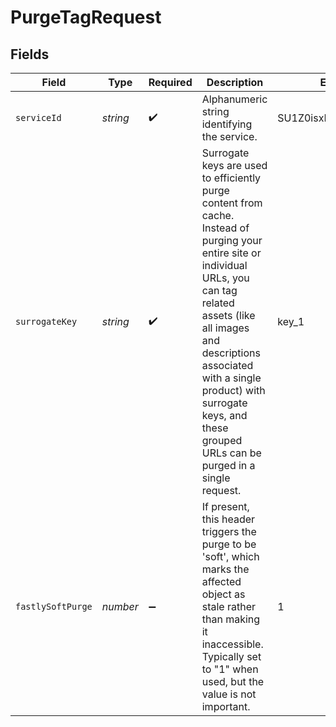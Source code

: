 # PurgeTagRequest


## Fields

| Field                                                                                                                                                                                                                                                                                                  | Type                                                                                                                                                                                                                                                                                                   | Required                                                                                                                                                                                                                                                                                               | Description                                                                                                                                                                                                                                                                                            | Example                                                                                                                                                                                                                                                                                                |
| ------------------------------------------------------------------------------------------------------------------------------------------------------------------------------------------------------------------------------------------------------------------------------------------------------ | ------------------------------------------------------------------------------------------------------------------------------------------------------------------------------------------------------------------------------------------------------------------------------------------------------ | ------------------------------------------------------------------------------------------------------------------------------------------------------------------------------------------------------------------------------------------------------------------------------------------------------ | ------------------------------------------------------------------------------------------------------------------------------------------------------------------------------------------------------------------------------------------------------------------------------------------------------ | ------------------------------------------------------------------------------------------------------------------------------------------------------------------------------------------------------------------------------------------------------------------------------------------------------ |
| `serviceId`                                                                                                                                                                                                                                                                                            | *string*                                                                                                                                                                                                                                                                                               | :heavy_check_mark:                                                                                                                                                                                                                                                                                     | Alphanumeric string identifying the service.                                                                                                                                                                                                                                                           | SU1Z0isxPaozGVKXdv0eY                                                                                                                                                                                                                                                                                  |
| `surrogateKey`                                                                                                                                                                                                                                                                                         | *string*                                                                                                                                                                                                                                                                                               | :heavy_check_mark:                                                                                                                                                                                                                                                                                     | Surrogate keys are used to efficiently purge content from cache. Instead of purging your entire site or individual URLs, you can tag related assets (like all images and descriptions associated with a single product) with surrogate keys, and these grouped URLs can be purged in a single request. | key_1                                                                                                                                                                                                                                                                                                  |
| `fastlySoftPurge`                                                                                                                                                                                                                                                                                      | *number*                                                                                                                                                                                                                                                                                               | :heavy_minus_sign:                                                                                                                                                                                                                                                                                     | If present, this header triggers the purge to be 'soft', which marks the affected object as stale rather than making it inaccessible.  Typically set to "1" when used, but the value is not important.                                                                                                 | 1                                                                                                                                                                                                                                                                                                      |